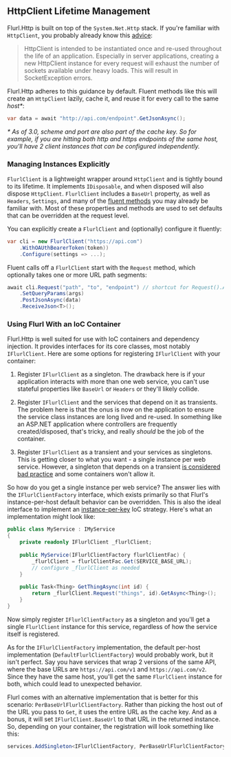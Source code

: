 ## HttpClient Lifetime Management

Flurl.Http is built on top of the `System.Net.Http` stack. If you're familiar with `HttpClient`, you probably already know this [advice](https://docs.microsoft.com/en-us/dotnet/api/system.net.http.httpclient#remarks):

> HttpClient is intended to be instantiated once and re-used throughout the life of an application. Especially in server applications, creating a new HttpClient instance for every request will exhaust the number of sockets available under heavy loads. This will result in SocketException errors.

Flurl.Http adheres to this guidance by default. Fluent methods like this will create an `HttpClient` lazily, cache it, and reuse it for every call to the same _host*_:

```cs
var data = await "http://api.com/endpoint".GetJsonAsync();
```

_* As of 3.0, scheme and port are also part of the cache key. So for example, if you are hitting both http and https endpoints of the same host, you'll have 2 client instances that can be configured independently._

### Managing Instances Explicitly

`FlurlClient` is a lightweight wrapper around `HttpClient` and is tightly bound to its lifetime. It implements `IDisposable`, and when disposed will also dispose `HttpClient`. `FlurlClient` includes a `BaseUrl` property, as well as `Headers`, `Settings`, and many of the [fluent methods](fluent-http.md) you may already be familiar with. Most of these properties and methods are used to set defaults that can be overridden at the request level.

You can explicitly create a `FlurlClient` and (optionally) configure it fluently:

```cs
var cli = new FlurlClient("https://api.com")
    .WithOAUthBearerToken(token))
    .Configure(settings => ...);
```

Fluent calls off a `FlurlClient` start with the `Request` method, which optionally takes one or more URL path segments:

```cs
await cli.Request("path", "to", "endpoint") // shortcut for Request().AppendPathSegments(...)
    .SetQueryParams(args)
    .PostJsonAsync(data)
    .ReceiveJson<T>();
```

### Using Flurl With an IoC Container

Flurl.Http is well suited for use with IoC containers and dependency injection. It provides interfaces for its core classes, most notably `IFlurlClient`. Here are some options for registering `IFlurlClient` with your container:

1. Register `IFlurlClient` as a singleton. The drawback here is if your application interacts with more than one web service, you can't use stateful properties like `BaseUrl` or `Headers` or they'll likely collide.

2. Register `IFlurlClient` and the services that depend on it as transients. The problem here is that the onus is now on the application to ensure the service class instances are long lived and re-used. In something like an ASP.NET application where controllers are frequently created/disposed, that's tricky, and really _should_ be the job of the container.

3. Register `IFlurlClient` as a transient and your services as singletons. This is getting closer to what you want - a single instance per web service. However, a singleton that depends on a transient [is considered bad practice](http://simpleinjector.readthedocs.io/en/latest/LifestyleMismatches.html) and some containers won't allow it.

So how do you get a single instance per web service? The answer lies with the `IFlurlClientFactory` interface, which exists primarily so that Flurl's instance-per-host default behavior can be overridden. This is also the ideal interface to implement an [instance-per-key](http://simpleinjector.readthedocs.io/en/latest/howto.html#resolve-instances-by-key) IoC strategy. Here's what an implementation might look like:

```cs
public class MyService : IMyService
{
    private readonly IFlurlClient _flurlClient;
    
    public MyService(IFlurlClientFactory flurlClientFac) {
        _flurlClient = flurlClientFac.Get(SERVICE_BASE_URL);
        // configure _flurlClient as needed
    }
    
    public Task<Thing> GetThingAsync(int id) {
        return _flurlClient.Request("things", id).GetAsync<Thing>();
    }
}
```

Now simply register `IFlurlClientFactory` as a singleton and you'll get a single `FlurlClient` instance for this service, regardless of how the service itself is registered.

As for the `IFlurlClientFactory` implementation, the default per-host implementation (`DefaultFlurlClientFactory`) would probably work, but it isn't perfect. Say you have services that wrap 2 versions of the same API, where the base URLs are `https://api.com/v1` and `https://api.com/v2`. Since they have the same host, you'll get the same `FlurlClient` instance for both, which could lead to unexpected behavior.

Flurl comes with an alternative implementation that is better for this scenario: `PerBaseUrlFlurlClientFactory`. Rather than picking the host out of the URL you pass to `Get`, it uses the entire URL as the cache key. And as a bonus, it will set `IFlurlClient.BaseUrl` to that URL in the returned instance. So, depending on your container, the registration will look something like this:

```cs
services.AddSingleton<IFlurlClientFactory, PerBaseUrlFlurlClientFactory>();
```
